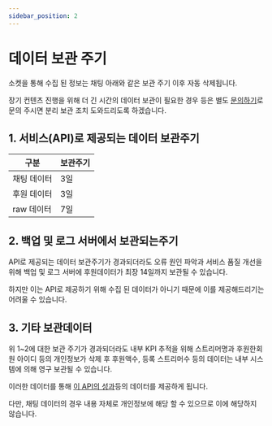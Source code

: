 ```yaml
---
sidebar_position: 2
---
```


# 데이터 보관 주기

소켓을 통해 수집 된 정보는 채팅 아래와 같은 보관 주기 이후 자동 삭제됩니다.

장기 컨텐츠 진행을 위해 더 긴 시간의 데이터 보관이 필요한 경우 등은 별도 [문의하기](/docs/contact)로 문의 주시면 분리 보관 조치 도와드리도록 하겠습니다.

## 1. 서비스(API)로 제공되는 데이터 보관주기

| 구분        | 보관주기 |
| ----------- | -------- |
| 채팅 데이터 | 3일      |
| 후원 데이터 | 3일      |
| raw 데이터  | 7일      |

## 2. 백업 및 로그 서버에서 보관되는주기

API로 제공되는 데이터 보관주기가 경과되더라도 오류 원인 파악과 서비스 품질 개선을 위해 백업 및 로그 서버에 후원데이터가 최장 14일까지 보관될 수 있습니다.

하지만 이는 API로 제공하기 위해 수집 된 데이터가 아니기 때문에 이를 제공해드리기는 어려울 수 있습니다.

## 3. 기타 보관데이터

위 1~2에 대한 보관 주기가 경과되더라도 내부 KPI 추적을 위해 스트리머명과 후원한회원 아이디 등의 개인정보가 삭제 후 후원액수, 등록 스트리머수 등의 데이터는 내부 시스템에 의해 영구 보관될 수 있습니다.

이러한 데이터를 통해 [이 API의 성과](/docs/intro/projects)등의 데이터를 제공하게 됩니다.

다만, 채팅 데이터의 경우 내용 자체로 개인정보에 해당 할 수 있으므로 이에 해당하지 않습니다.
